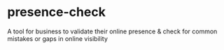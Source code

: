 # presence-check
A tool for business to validate their online presence &amp; check for common mistakes or gaps in online visibility
